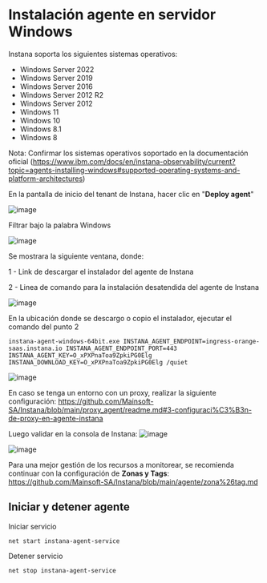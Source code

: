 # Instalación agente en servidor Windows

Instana soporta los siguientes sistemas operativos:
- Windows Server 2022
- Windows Server 2019
- Windows Server 2016
- Windows Server 2012 R2
- Windows Server 2012
- Windows 11
- Windows 10
- Windows 8.1
- Windows 8

Nota: Confirmar los sistemas operativos soportado en la documentación oficial (https://www.ibm.com/docs/en/instana-observability/current?topic=agents-installing-windows#supported-operating-systems-and-platform-architectures)

En la pantalla de inicio del tenant de Instana, hacer clic en "**Deploy agent**"

![image](https://github.com/user-attachments/assets/8a0c2b7b-2956-44ee-aa79-81195d4c3a5b)

Filtrar bajo la palabra Windows

![image](https://github.com/user-attachments/assets/59b45a62-2299-4c76-93dc-0fe009a42e47)

Se mostrara la siguiente ventana, donde:

1 - Link de descargar el instalador del agente de Instana

2 - Linea de comando para la instalación desatendida del agente de Instana

![image](https://github.com/user-attachments/assets/f62f0d3b-a329-43d8-ba1a-9636f23bc487)

En la ubicación donde se descargo o copio el instalador, ejecutar el comando del punto 2
```
instana-agent-windows-64bit.exe INSTANA_AGENT_ENDPOINT=ingress-orange-saas.instana.io INSTANA_AGENT_ENDPOINT_PORT=443 INSTANA_AGENT_KEY=O_xPXPnaToa9ZpkiPG0Elg INSTANA_DOWNLOAD_KEY=O_xPXPnaToa9ZpkiPG0Elg /quiet
```
![image](https://github.com/user-attachments/assets/a2fdcfdd-7deb-4538-ad71-939acfe2eeea)

En caso se tenga un entorno con un proxy, realizar la siguiente configuración:
https://github.com/Mainsoft-SA/Instana/blob/main/proxy_agent/readme.md#3-configuraci%C3%B3n-de-proxy-en-agente-instana

Luego validar en la consola de Instana:
![image](https://github.com/user-attachments/assets/be53e675-3c89-42fc-8ddc-6f543ab1b8d4)

![image](https://github.com/user-attachments/assets/1a980a1e-c921-4f17-9674-0dd02f86203c)

Para una mejor gestión de los recursos a monitorear, se recomienda continuar con la configuración de **Zonas y Tags**:
https://github.com/Mainsoft-SA/Instana/blob/main/agente/zona%26tag.md

## Iniciar y detener agente

Iniciar servicio
```
net start instana-agent-service
```

Detener servicio
```
net stop instana-agent-service
```
